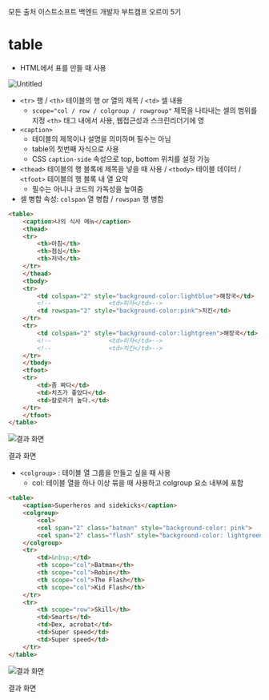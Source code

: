 모든 출처
이스트소프트 백엔드 개발자 부트캠프 오르미 5기

# table

- HTML에서 표를 만들 때 사용

![Untitled](https://prod-files-secure.s3.us-west-2.amazonaws.com/e8f11927-b70c-4524-9227-a3efac08e7aa/3b60b9a9-5b13-499d-b46a-d9b2b670ec7b/Untitled.png)

- `<tr>` 행 / `<th>` 테이블의 행 or 열의 제목 / `<td>` 셀 내용
    - `scope="col / row / colgroup / rowgroup"` 제목을 나타내는 셀의 범위를 지정
      `<th>` 태그 내에서 사용, 웹접근성과 스크린리더기에 영
- `<caption>`
    - 테이블의 제목이나 설명을 의미하며 필수는 아님
    - table의 첫번째 자식으로 사용
    - CSS `caption-side` 속성으로 top, bottom 위치를 설정 가능
- `<thead>` 테이블의 행 블록에 제목을 넣을 때 사용 / `<tbody>` 테이블 데이터 / `<tfoot>` 테이블의 행 블록 내 열 요약
    - 필수는 아니나 코드의 가독성을 높여줌
- 셀 병합 속성: `colspan` 열 병합 /  `rowspan` 행 병합

```html
<table>
    <caption>나의 식사 메뉴</caption>
    <thead>
    <tr>
        <th>아침</th>
        <th>점심</th>
        <th>저녁</th>
    </tr>
    </thead>
    <tbody>
    <tr>
        <td colspan="2" style="background-color:lightblue">해장국</td>
        <!--                <td>피자</td>-->
        <td rowspan="2" style="background-color:pink">치킨</td>
    </tr>
    <tr>
        <td colspan="2" style="background-color:lightgreen">해장국</td>
        <!--                <td>피자</td>-->
        <!--                <td>치킨</td>-->
    </tr>
    </tbody>
    <tfoot>
    <tr>
        <td>좀 짜다</td>
        <td>치즈가 좋았다</td>
        <td>칼로리가 높다.</td>
    </tr>
    </tfoot>
</table>
```

![결과 화면](https://prod-files-secure.s3.us-west-2.amazonaws.com/e8f11927-b70c-4524-9227-a3efac08e7aa/05a61cb0-4280-4608-a150-34a4e16624e2/Untitled.png)

결과 화면

- `<colgroup>` : 테이블 열 그룹을 만들고 싶을 때 사용
    - col: 테이블 열을 하나 이상 묶을 때 사용하고 colgroup 요소 내부에 포함

```html
<table>
    <caption>Superheros and sidekicks</caption>
    <colgroup>
        <col>
        <col span="2" class="batman" style="background-color: pink">
        <col span="2" class="flash" style="background-color: lightgreen">
    </colgroup>
    <tr>
        <td>&nbsp;</td>
        <th scope="col">Batman</th>
        <th scope="col">Robin</th>
        <th scope="col">The Flash</th>
        <th scope="col">Kid Flash</th>
    </tr>
    <tr>
        <th scope="row">Skill</th>
        <td>Smarts</td>
        <td>Dex, acrobat</td>
        <td>Super speed</td>
        <td>Super speed</td>
    </tr>
</table>
```

![결과 화면](https://prod-files-secure.s3.us-west-2.amazonaws.com/e8f11927-b70c-4524-9227-a3efac08e7aa/a4ac9937-9c37-41fd-86eb-2b61e34abb68/Untitled.png)

결과 화면